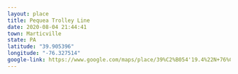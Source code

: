 ```yaml
---
layout: place
title: Pequea Trolley Line
date: 2020-08-04 21:44:41
town: Marticville
state: PA
latitude: "39.905396"
longitude: "-76.327514"
google-link: https://www.google.com/maps/place/39%C2%B054'19.4%22N+76%C2%B019'39.1%22W/@39.905396,-76.3284268,18z/data=!3m1!4b1!4m14!1m7!3m6!1s0x89c62bebfd04fcdb:0x7687d02f68fcd9f6!2sRiver+Rd,+Pennsylvania!3b1!8m2!3d39.9254623!4d-76.373468!3m5!1s0x0:0x0!7e2!8m2!3d39.9053964!4d-76.3275143
---
```

